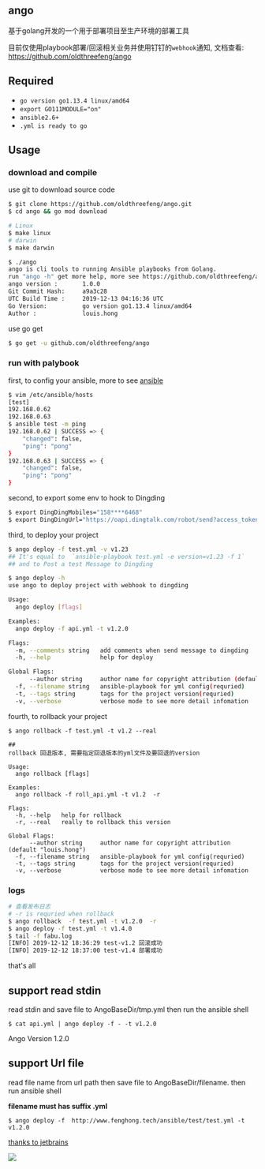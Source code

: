 ## ango

基于golang开发的一个用于部署项目至生产环境的部署工具

目前仅使用playbook部署/回滚相关业务并使用钉钉的`webhook`通知, 文档查看: https://github.com/oldthreefeng/ango

## Required

- `go version go1.13.4 linux/amd64`
- `export GO111MODULE="on"`
- `ansible2.6+`
- `.yml is ready to go`

## Usage

### download and compile

use git to download source code

```bash
$ git clone https://github.com/oldthreefeng/ango.git
$ cd ango && go mod download

# Linux
$ make linux
# darwin
$ make darwin

$ ./ango
ango is cli tools to running Ansible playbooks from Golang.
run "ango -h" get more help, more see https://github.com/oldthreefeng/ango
ango version :       1.0.0
Git Commit Hash:     a9a3c28
UTC Build Time :     2019-12-13 04:16:36 UTC
Go Version:          go version go1.13.4 linux/amd64
Author :             louis.hong
```

use go get 

```bash
$ go get -u github.com/oldthreefeng/ango
```

### run with palybook

first, to config your ansible, more to see [ansible](https://github.com/ansible/ansible)

```bash
$ vim /etc/ansible/hosts
[test]
192.168.0.62
192.168.0.63
$ ansible test -m ping
192.168.0.62 | SUCCESS => {
    "changed": false, 
    "ping": "pong"
}
192.168.0.63 | SUCCESS => {
    "changed": false, 
    "ping": "pong"
}
```

second, to export some env to hook to Dingding

```bash
$ export DingDingMobiles="158****6468"
$ export DingDingUrl="https://oapi.dingtalk.com/robot/send?access_token=*****"
```

third, to deploy your project

```bash
$ ango deploy -f test.yml -v v1.23  
## It's equal to  `ansible-playbook test.yml -e version=v1.23 -f 1`
## and to Post a test Message to Dingding

$ ango deploy -h 
use ango to deploy project with webhook to dingding

Usage:
  ango deploy [flags]

Examples:
  ango deploy -f api.yml -t v1.2.0

Flags:
  -m, --comments string   add comments when send message to dingding
  -h, --help              help for deploy

Global Flags:
      --author string     author name for copyright attribution (default "louis.hong")
  -f, --filename string   ansible-playbook for yml config(requried)
  -t, --tags string       tags for the project version(requried)
  -v, --verbose           verbose mode to see more detail infomation
```
fourth, to rollback your project 

```
$ ango rollback -f test.yml -t v1.2 --real

## 
rollback 回退版本, 需要指定回退版本的yml文件及要回退的version

Usage:
  ango rollback [flags]

Examples:
  ango rollback -f roll_api.yml -t v1.2  -r 

Flags:
  -h, --help   help for rollback
  -r, --real   really to rollback this version

Global Flags:
      --author string     author name for copyright attribution (default "louis.hong")
  -f, --filename string   ansible-playbook for yml config(requried)
  -t, --tags string       tags for the project version(requried)
  -v, --verbose           verbose mode to see more detail infomation
```

### logs

```bash 
# 查看发布日志
# -r is requried when rollback
$ ango rollback  -f test.yml -t v1.2.0  -r
$ ango deploy -f test.yml -t v1.4.0
$ tail -f fabu.log
[INFO] 2019-12-12 18:36:29 test-v1.2 回滚成功
[INFO] 2019-12-12 18:37:00 test-v1.4 部署成功
```

that's all

## support read stdin 

read stdin and save file to AngoBaseDir/tmp.yml then run the ansible shell

```shell
$ cat api.yml | ango deploy -f - -t v1.2.0
```

Ango Version 1.2.0

## support Url file 

read file name from url path then save file to AngoBaseDir/filename. then run ansible shell

**filename must has suffix .yml**

```shell
$ ango deploy -f  http://www.fenghong.tech/ansible/test/test.yml -t v1.2.0
```

[thanks to jetbrains](https://www.jetbrains.com/?from=ginuse)

![](https://www.jetbrains.com/company/brand/img/jetbrains_logo.png)
